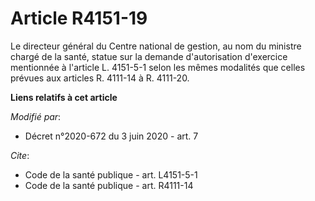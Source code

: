 # Article R4151-19

Le    directeur général du Centre national de gestion, au nom du ministre chargé de la santé, statue sur la demande
d'autorisation d'exercice mentionnée à l'article L. 4151-5-1 selon les mêmes modalités que celles prévues aux articles R.
4111-14 à R. 4111-20.

**Liens relatifs à cet article**

_Modifié par_:

  - Décret n°2020-672 du 3 juin 2020 - art. 7

_Cite_:

  - Code de la santé publique - art. L4151-5-1
  - Code de la santé publique - art. R4111-14
